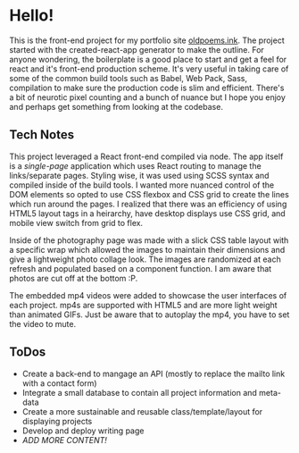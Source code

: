# Hello!

This is the front-end project for my portfolio site [oldpoems.ink](http://www.oldpoems.ink).
The project started with the created-react-app generator to make the outline. For anyone wondering, the boilerplate is a good place to start and get a feel for react and it's front-end production scheme. It's very useful in taking care of some of the common build tools such as Babel, Web Pack, Sass, compilation to make sure the production code is slim and efficient. There's a bit of neurotic pixel counting and a bunch of nuance but I hope you enjoy and perhaps get something from looking at the codebase.

## Tech Notes
This project leveraged a React front-end compiled via node. The app itself is a *single-page* application which uses React routing to manage the links/separate pages. Styling wise, it was used using SCSS syntax and compiled inside of the build tools. I wanted more nuanced control of the DOM elements so opted to use CSS flexbox and CSS grid to create the lines which run around the pages. I realized that there was an efficiency of using HTML5 layout tags in a heirarchy, have desktop displays use CSS grid, and mobile view switch from grid to flex.

Inside of the photography page was made with a slick CSS table layout with a specific wrap which allowed the images to maintain their dimensions and give a lightweight photo collage look. The images are randomized at each refresh and populated based on a component function. I am aware that photos are cut off at the bottom :P.

The embedded mp4 videos were added to showcase the user interfaces of each project. mp4s are supported with HTML5 and are more light weight than animated GIFs. Just be aware that to autoplay the mp4, you have to set the video to mute.

## ToDos
- Create a back-end to mangage an API (mostly to replace the mailto link with a contact form)
- Integrate a small database to contain all project information and meta-data
- Create a more sustainable and reusable class/template/layout for displaying projects 
- Develop and deploy writing page
- *ADD MORE CONTENT!*
